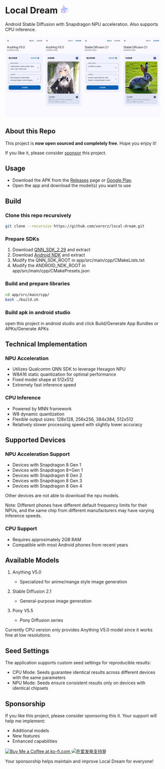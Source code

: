# Local Dream <span><img src="./assets/icon.png" width="28"></span>

Android Stable Diffusion with Snapdragon NPU acceleration. Also supports CPU inference.

![](./assets/demo.jpg)

## About this Repo

This project is **now open sourced and completely free**. Hope you enjoy it!

If you like it, please consider [sponsor](https://github.com/xororz/local-dream?tab=readme-ov-file#sponsorship) this project.

## Usage

- Download the APK from the [Releases](https://github.com/xororz/local-dream/releases) page or [Google Play](https://play.google.com/store/apps/details?id=io.github.xororz.localdream).
- Open the app and download the model(s) you want to use

## Build

### Clone this repo recursively

```bash
git clone --recursive https://github.com/xororz/local-dream.git
```

### Prepare SDKs

1. Download [QNN_SDK_2.29](https://apigwx-aws.qualcomm.com/qsc/public/v1/api/download/software/qualcomm_neural_processing_sdk/v2.29.0.241129.zip) and extract
2. Download [Android NDK](https://developer.android.com/ndk/downloads) and extract
3. Modify the QNN_SDK_ROOT in app/src/main/cpp/CMakeLists.txt
4. Modify the ANDROID_NDK_ROOT in app/src/main/cpp/CMakePresets.json

### Build and prepare libraries

```bash
cd app/src/main/cpp/
bash ./build.sh
```

### Build apk in android studio

open this project in android studio and click Build/Generate App Bundles or APKs/Generate APKs

## Technical Implementation

### NPU Acceleration

- Utilizes Qualcomm QNN SDK to leverage Hexagon NPU
- W8A16 static quantization for optimal performance
- Fixed model shape at 512x512
- Extremely fast inference speed

### CPU Inference

- Powered by MNN framework
- W8 dynamic quantization
- Flexible output sizes: 128x128, 256x256, 384x384, 512x512
- Relatively slower processing speed with slightly lower accuracy

## Supported Devices

### NPU Acceleration Support

- Devices with Snapdragon 8 Gen 1
- Devices with Snapdragon 8+Gen 1
- Devices with Snapdragon 8 Gen 2
- Devices with Snapdragon 8 Gen 3
- Devices with Snapdragon 8 Gen 4

Other devices are not able to download the npu models.

Note: Different phones have different default frequency limits for their NPUs, and the same chip from different manufacturers may have varying inference speeds.

### CPU Support

- Requires approximately 2GB RAM
- Compatible with most Android phones from recent years

## Available Models

1. Anything V5.0

   - Specialized for anime/manga style image generation

2. Stable Diffusion 2.1

   - General-purpose image generation

3. Pony V5.5
   - Pony Diffusion series

Currently CPU version only provides Anything V5.0 model since it works fine at low resolutions.

## Seed Settings

The application supports custom seed settings for reproducible results:

- CPU Mode: Seeds guarantee identical results across different devices with the same parameters
- NPU Mode: Seeds ensure consistent results only on devices with identical chipsets

## Sponsorship

If you like this project, please consider sponsoring this it. Your support will help me implement:

- Additional models
- New features
- Enhanced capabilities

<!-- ![Donation Option 1](./assets/donate1.png)
![Donation Option 2](./assets/donate2.png) -->
<a href="https://ko-fi.com/xororz">
    <img height="36" style="border:0px;height:36px;" src="https://storage.ko-fi.com/cdn/kofi2.png?v=3" border="0" alt="Buy Me a Coffee at ko-fi.com" />
</a>
<a href="https://afdian.com/a/xororz">
    <img height="36" style="border-radius:12px;height:36px;" src="https://pic1.afdiancdn.com/static/img/welcome/button-sponsorme.jpg" alt="在爱发电支持我" />
</a>

Your sponsorship helps maintain and improve Local Dream for everyone!
